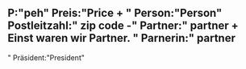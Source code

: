 P:"peh"
Preis:"Price
+
"
Person:"Person"
Postleitzahl:"
zip code
-"
Partner:"
partner
+
Einst waren wir Partner.
"
Parnerin:"
partner
-
"
Präsident:"President"
